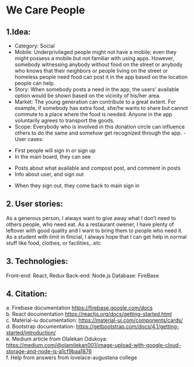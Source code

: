 # We Care People
## 1.Idea:
- Category: Social
- Mobile: Underprivileged people might not have a mobile; even they might possess a mobile but
not familiar with using apps. However, somebody witnessing anybody without food on the street
or anybody who knows that their neighbors or people living on the street or homeless people
need food can post it in the app based on the location people can help.
- Story: When somebody posts a need in the app, the users' available option would be shown
based on the vicinity of his/her area.
- Market: The young generation can contribute to a great extent. For example, if somebody has
extra food, she/he wants to share but cannot commute to a place where the food is needed.
Anyone in the app voluntarily agrees to transport the goods.
- Scope: Everybody who is involved in this donation circle can influence others to do the same
and somehow get recognized through the app.
-User cases:
+ First people will sign in or sign up
+ In the main board, they can see
* Posts about what available and compost post, and comment in posts
* Info about user, and sign out
+ When they sign out, they come back to main sign in

## 2. User stories:
As a generous person, I always want to give away what I don’t need to others people, who need
eat.
As a restaurant owener, I have plenty of leftover with good quality and I want to bring them to
people who need it.
As a student with limit in finicial, I always hope that I can get help in normal stuff like food,
clothes, or facilities,..etc 

## 3. Technologies:
Front-end: React, Redux
Back-end: Node.js
Database: FireBase

## 4. Citation:
a. Firebase documentation https://firebase.google.com/docs <br/>
b. React documentation https://reactjs.org/docs/getting-started.html <br/>
c. Material-iu documentation: https://material-ui.com/components/cards/ <br/>
d. Bootstrap documentation: https://getbootstrap.com/docs/4.1/getting-started/introduction/ <br/>
e. Medium article from Olalekan Odukoya: https://medium.com/@olamilekan001/image-upload-with-google-cloud-storage-and-node-js-a1cf9baa1876 <br/>
f. Help from answers from lovelace-augustana college

